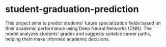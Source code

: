 # student-graduation-prediction
This project aims to predict students' future specialization fields based on their academic performance using Deep Neural Networks (DNN). The model analyzes students' grades and suggests suitable career paths, helping them make informed academic decisions.
